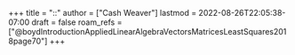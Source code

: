 +++
title = "::"
author = ["Cash Weaver"]
lastmod = 2022-08-26T22:05:38-07:00
draft = false
roam_refs = ["@boydIntroductionAppliedLinearAlgebraVectorsMatricesLeastSquares2018page70"]
+++
